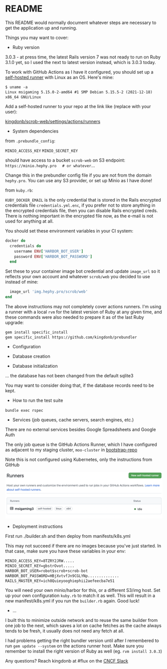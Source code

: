 # README

This README would normally document whatever steps are necessary to get the
application up and running.

Things you may want to cover:

* Ruby version

3.0.3 - at press time, the latest Rails version 7 was not ready to run on Ruby
3.1.0 yet, so I used the next to latest version instead, which is 3.0.3 today.

To work with GitHub Actions as I have it configured, you should set up a
[self-hosted runner](https://docs.github.com/en/actions/hosting-your-own-runners/about-self-hosted-runners)
with Linux as an OS. Here's mine:

```
$ uname -a
Linux msigaming 5.15.0-2-amd64 #1 SMP Debian 5.15.5-2 (2021-12-18) x86_64 GNU/Linux
```

Add a self-hosted runner to your repo at the link like (replace with your user):

[kingdonb/scrob-web/settings/actions/runners](https://github.com/kingdonb/scrob-web/settings/actions/runners)

* System dependencies

from `.prebundle_config`:

`MINIO_ACCESS_KEY`
`MINIO_SECRET_KEY`

should have access to a bucket `scrob-web` on S3 endpoint:
`https://minio.hephy.pro` `  # or whatever`...

Change this in the prebundler config file if you are not from the domain
`hephy.pro`.  You can use any S3 provider, or set up Minio as I have done!

from `kuby.rb`:

`KUBY_DOCKER_EMAIL` is the only credential that is stored in the Rails
encrypted credentials file `credentials.yml.enc`, if you prefer not to store
anything in the encrypted credentials file, then you can disable Rails
encrypted creds. There is nothing important in the encrypted file now, as the
e-mail is not used for anything at all.

You should set these environment variables in your CI system:

```ruby
docker do
  credentials do
    username ENV['HARBOR_BOT_USER']
    password ENV['HARBOR_BOT_PASSWORD']
  end
```

Set these to your container image bot credential and update `image_url` so it reflects your own account and whatever `scrob/web` you decided to use instead of mine:

```ruby
  image_url 'img.hephy.pro/scrob/web'
end
```

The above instructions may not completely cover actions runners. I'm using a runner with a local `rvm` for the latest version of Ruby at any given time, and these commands were also needed to prepare it as of the last Ruby upgrade:

```
gem install specific_install
gem specific_install https://github.com/kingdonb/prebundler
```

* Configuration

* Database creation

* Database initialization

... the database has not been changed from the default sqlite3

You may want to consider doing that, if the database records need to be kept.

* How to run the test suite

`bundle exec rspec`

* Services (job queues, cache servers, search engines, etc.)

There are no external services besides Google Spreadsheets and Google Auth

The only job queue is the GitHub Actions Runner, which I have configured as
adjacent to my staging cluster, `moo-cluster` in [bootstrap-repo][]

Note this is not configured using Kubernetes, only the instructions from GitHub

![msigaming3 the Self-Hosted Runner](/assets/images/hosted-runner-msigaming3.png)

* Deployment instructions

First run ./builder.sh and then deploy from manifests/k8s.yml

This may not succeed if there are no images because you've just started. In that case,
make sure you have these variables in your env:

```
MINIO_ACCESS_KEY=8TZRY2JRW.....
MINIO_SECRET_KEY=gbstrOvot.....
HARBOR_BOT_USER=robot$scrob+scrob-bot
HARBOR_BOT_PASSWORD=HBjXvtvfJn9CGLYNp..............
RAILS_MASTER_KEY=ich8Quieyooghiephii2aefeecba7e51
```

You will need your own minio/harbor for this, or a different S3/img host. Set
up your own configuration `kuby.rb` to match it as well. This will result in a
new manifest/k8s.yml if you run the `builder.rb` again. Good luck!

* ...

I built this to minimize outside network and to reuse the same builder from one
job to the next, which saves a lot on cache fetches as the cache always tends
to be fresh, it usually does not need any fetch at all.

I had problems getting the right bundler version until after I remembered to
run `gem update --system` on the actions runner host. Make sure you remember to
install the right version of Ruby as well (eg. `rvm install 3.0.3`)

Any questions? Reach kingdonb at #flux on the [CNCF Slack][flux-on-cncf-slack]

[bootstrap-repo]: https://github.com/kingdonb/bootstrap-repo/tree/staging
[flux-on-cncf-slack]: https://cloud-native.slack.com/channels/flux
